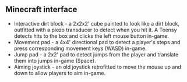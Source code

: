 ## Minecraft interface
* Interactive dirt block - a 2x2x2' cube painted to look like a dirt block, outfitted with a piezo transducer to detect when you hit it. A Teensy detects hits to the box and clicks the left mouse button in-game.
* Movement pad - a 4x4' directional pad to detect a player's steps and press corresponding movement keys (WASD) in-game.
* Jump pad - a 2x2' pad to detect jumps from the player and translate them into jumps in-game (Space).
* Aiming joystick - an old joystick retrofitted to move the mouse up and down to allow players to aim in-game.